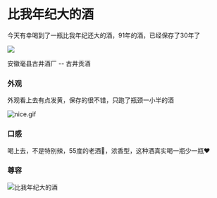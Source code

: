 # 比我年纪大的酒

今天有幸喝到了一瓶比我年纪还大的酒，91年的酒，已经保存了30年了

![](https://0.z.wiki/images/20220227/4907eaa1687d495faf3c1d7f9b6fbd8d.png?x-oss-process=style/z.wiki)

安徽毫县古井酒厂 -- 古井贡酒


### 外观

外观看上去有点发黄，保存的很不错，只跑了瓶颈一小半的酒

![nice.gif](https://0.z.wiki/images/20220227/b8b16d4a4b884884a293f24f2a9bc787.gif?x-oss-process=style/z.wiki)

### 口感

喝上去，不是特别辣，55度的老酒🍶，浓香型，这种酒真实喝一瓶少一瓶❤️


### 尊容

![比我年纪大的酒](https://0.z.wiki/images/20220227/96600ab4dc7e46448707c3d9deca6e4a.png?x-oss-process=style/z.wiki)

